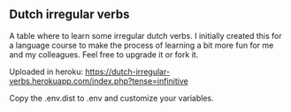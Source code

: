 Dutch irregular verbs
-----------------------------
A table where to learn some irregular dutch verbs. I initially created this for a language course to make the process of learning a bit more fun 
for me and my colleagues. Feel free to upgrade it or fork it. 

Uploaded in heroku:
https://dutch-irregular-verbs.herokuapp.com/index.php?tense=infinitive

Copy the .env.dist to .env and customize your variables.